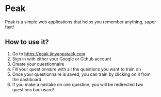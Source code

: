 # Peak

Peak is a simple web applications that helps you remember anything, super fast!

## How to use it?

1. Go to https://peak.tinyappstack.com
2. Sign in with either your Google or Github account
3. Create your questionnaire
4. Fill your questionnaire with all the questions you want to train on
5. Once your questionnaire is saved, you can train by clicking on it from the dashboard
6. If you make a mistake on one question, you will be redirected two questions backward!
